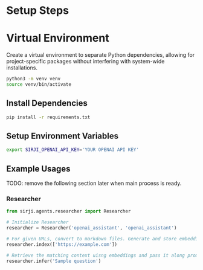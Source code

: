# Setup Steps

# Virtual Environment

Create a virtual environment to separate Python dependencies, allowing for project-specific packages without interfering with system-wide installations.

```zsh
python3 -m venv venv
source venv/bin/activate
```

## Install Dependencies

```zsh
pip install -r requirements.txt
```

## Setup Environment Variables

```zsh
export SIRJI_OPENAI_API_KEY='YOUR OPENAI API KEY'
```

## Example Usages

TODO: remove the following section later when main process is ready.
### Researcher

```python
from sirji.agents.researcher import Researcher

# Initialize Researcher
researcher = Researcher('openai_assistant', 'openai_assistant')

# For given URLs, convert to markdown files. Generate and store embeddings.
researcher.index(['https://example.com'])

# Retrieve the matching context uisng embeddings and pass it along prompt for inference.
researcher.infer('Sample question')
```
